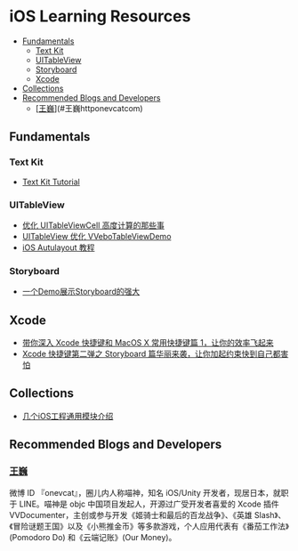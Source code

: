# iOS Learning Resources

- [Fundamentals](#fundamentals)
  - [Text Kit](#text-kit)
  - [UITableView](#uitableview)
  - [Storyboard](#storyboard)
  - [Xcode](#xcode)
- [Collections](#collections)
- [Recommended Blogs and Developers](#recommended-blogs-and-developers)
  - [[王巍](http://onevcat.com/)](#王巍httponevcatcom)

## Fundamentals

### Text Kit

- [Text Kit Tutorial](http://www.raywenderlich.com/50151/text-kit-tutorial)

### UITableView

- [优化 UITableViewCell 高度计算的那些事](http://blog.sunnyxx.com/2015/05/17/cell-height-calculation/)
- [UITableView 优化 VVeboTableViewDemo](https://github.com/johnil/VVeboTableViewDemo)
- [iOS Autulayout 教程](http://www.jianshu.com/users/96a14318a4de/latest_articles)

### Storyboard

- [一个Demo展示Storyboard的强大](http://www.jianshu.com/p/fa0d833673be)

## Xcode

- [带你深入 Xcode 快捷键和 MacOS X 常用快捷键篇 1，让你的效率飞起来](http://www.jianshu.com/p/7a9f9468e1e1?utm_campaign=maleskine&utm_content=note&utm_medium=writer_share&utm_source=weibo)
- [Xcode 快捷键第二弹之 Storyboard 篇华丽来袭，让你加起约束快到自己都害怕](http://www.jianshu.com/p/b9d313c7dda0)

## Collections

- [几个iOS工程通用模块介绍](http://www.jianshu.com/p/35ae342c60f6)

## Recommended Blogs and Developers

### [王巍](http://onevcat.com/)

微博 ID 『onevcat』，圈儿内人称喵神，知名 iOS/Unity 开发者，现居日本，就职于 LINE。喵神是 objc 中国项目发起人，开源过广受开发者喜爱的 Xcode 插件 VVDocumenter，主创或参与开发《姬骑士和最后的百龙战争》、《英雄 Slash》、《冒险谜题王国》以及《小熊推金币》等多款游戏，个人应用代表有《番茄工作法》(Pomodoro Do) 和《云端记账》(Our Money)。